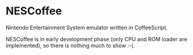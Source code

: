 # NESCoffee

Nintendo Entertainment System emulator written in CoffeeScript.

NESCoffee is in early development phase (only CPU and ROM loader are implemented),
so there is nothing much to show :-(.
